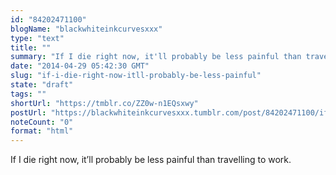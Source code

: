 ```yaml
---
id: "84202471100"
blogName: "blackwhiteinkcurvesxxx"
type: "text"
title: ""
summary: "If I die right now, it'll probably be less painful than travelling to work."
date: "2014-04-29 05:42:30 GMT"
slug: "if-i-die-right-now-itll-probably-be-less-painful"
state: "draft"
tags: ""
shortUrl: "https://tmblr.co/ZZ0w-n1EQsxwy"
postUrl: "https://blackwhiteinkcurvesxxx.tumblr.com/post/84202471100/if-i-die-right-now-itll-probably-be-less-painful"
noteCount: "0"
format: "html"
---
```


If I die right now, it’ll probably be less painful than travelling to work.